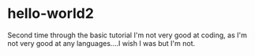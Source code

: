 # hello-world2
Second time through the basic tutorial
I'm not very good at coding, as I'm not very good at any languages....I wish I was but I'm not.

